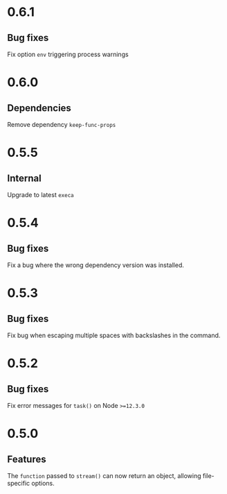 # 0.6.1

## Bug fixes

Fix option `env` triggering process warnings

# 0.6.0

## Dependencies

Remove dependency `keep-func-props`

# 0.5.5

## Internal

Upgrade to latest `execa`

# 0.5.4

## Bug fixes

Fix a bug where the wrong dependency version was installed.

# 0.5.3

## Bug fixes

Fix bug when escaping multiple spaces with backslashes in the command.

# 0.5.2

## Bug fixes

Fix error messages for `task()` on Node `>=12.3.0`

# 0.5.0

## Features

The `function` passed to `stream()` can now return an object, allowing
file-specific options.
